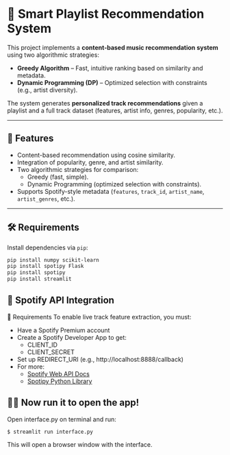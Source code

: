 # 🎵 Smart Playlist Recommendation System

This project implements a **content-based music recommendation system** using two algorithmic strategies:

- **Greedy Algorithm** – Fast, intuitive ranking based on similarity and metadata.
- **Dynamic Programming (DP)** – Optimized selection with constraints (e.g., artist diversity).

The system generates **personalized track recommendations** given a playlist and a full track dataset (features, artist info, genres, popularity, etc.).

---

## 🚀 Features

- Content-based recommendation using cosine similarity.
- Integration of popularity, genre, and artist similarity.
- Two algorithmic strategies for comparison:
  - Greedy (fast, simple).
  - Dynamic Programming (optimized selection with constraints).
- Supports Spotify-style metadata (`features`, `track_id`, `artist_name`, `artist_genres`, etc.).

---

## 🛠️ Requirements

Install dependencies via `pip`:

```bash
pip install numpy scikit-learn
pip install spotipy Flask 
pip install spotipy
pip install streamlit 
```
## 📡 Spotify API Integration
🔐 Requirements
To enable live track feature extraction, you must:

  - Have a Spotify Premium account
  - Create a Spotify Developer App to get:
    - CLIENT_ID
    - CLIENT_SECRET
- Set up REDIRECT_URI (e.g., http://localhost:8888/callback)
- For more:
  - [Spotify Web API Docs](https://developer.spotify.com/documentation/web-api)
  - [Spotipy Python Library](https://spotipy.readthedocs.io/en/2.25.1/)
    
## 🙆‍♂️ Now run it to open the app!
Open interface.py on terminal and run:
```
$ streamlit run interface.py
```
This will open a browser window with the interface.

